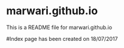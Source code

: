 # marwari.github.io

This is a README file for marwari.github.io

#Index page has been created on 18/07/2017
